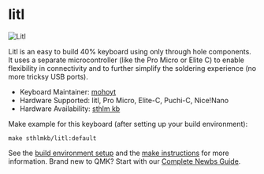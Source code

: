 # litl

![Litl](https://i.imgur.com/ghyUaoqh.jpeg)

Litl is an easy to build 40% keyboard using only through hole components. It uses a separate microcontroller (like the Pro Micro or Elite C) to enable flexibility in connectivity and to further simplify the soldering experience (no more tricksy USB ports).

* Keyboard Maintainer: [mohoyt](https://github.com/mohoyt)
* Hardware Supported: litl, Pro Micro, Elite-C, Puchi-C, Nice!Nano
* Hardware Availability: [sthlm kb](https://sthlmkb.com)

Make example for this keyboard (after setting up your build environment):

    make sthlmkb/litl:default

See the [build environment setup](https://docs.qmk.fm/#/getting_started_build_tools) and the [make instructions](https://docs.qmk.fm/#/getting_started_make_guide) for more information. Brand new to QMK? Start with our [Complete Newbs Guide](https://docs.qmk.fm/#/newbs).
